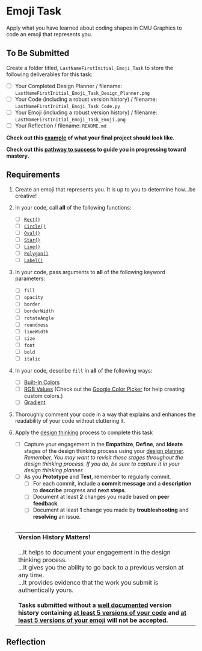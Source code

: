 # Emoji Task

Apply what you have learned about coding shapes in CMU Graphics to code an emoji that represents you.

## To Be Submitted

Create a folder titled, `LastNameFirstInitial_Emoji_Task` to store the following deliverables for this task:

* [ ] Your Completed Design Planner  / filename: `LastNameFirstInitial_Emoji_Task_Design_Planner.png`
* [ ] Your Code (including a robust version history) / filename: `LastNameFirstInitial_Emoji_Task_Code.py`
* [ ] Your Emoji (including a robust version history) / filename: `LastNameFirstInitial_Emoji_Task_Emoji.png`
* [ ] Your Reflection / filename: `README.md`

**Check out this [example](https://github.com/MrJSwotinsky/AP_Computer_Science_Principles_2025_2026/tree/main/Unit_1_Intro_to_CMU_Graphics/Tasks/Emoji_Task/Sample) of what your final project should look like.**

**Check out this [pathway to success](https://github.com/MrJSwotinsky/AP_Computer_Science_Principles_2025_2026/blob/main/Unit_1_Intro_to_CMU_Graphics/Tasks/Emoji_Task/Emoji%20Task%20-%20Pathway%20to%20Success.pdf) to guide you in progressing toward mastery.**

## Requirements

1. Create an emoji that represents you.  It is up to you to determine how...be creative!

2. In your code, call **all** of the following functions:
    * [ ] [`Rect()`](https://academy.cs.cmu.edu/docs/rect)
    * [ ] [`Circle()`](https://academy.cs.cmu.edu/docs/circle)
    * [ ] [`Oval()`](https://academy.cs.cmu.edu/docs/oval)
    * [ ] [`Star()`](https://academy.cs.cmu.edu/docs/star)
    * [ ] [`Line()`](https://academy.cs.cmu.edu/docs/line)
    * [ ] [`Polygon()`](https://academy.cs.cmu.edu/docs/polygon)
    * [ ] [`Label()`](https://academy.cs.cmu.edu/docs/label)

3. In your code, pass arguments to **all** of the following keyword parameters:
    * [ ] `fill`
    * [ ] `opacity`
    * [ ] `border` 
    * [ ] `borderWidth` 
    * [ ] `rotateAngle`  
    * [ ] `roundness` 
    * [ ] `lineWidth` 
    * [ ] `size`
    * [ ] `font`
    * [ ] `bold` 
    * [ ] `italic` 
          
4. In your code, describe `fill` in **all** of the following ways:
    * [ ] [Built-In Colors](https://academy.cs.cmu.edu/docs/builtInColors)
    * [ ] [RGB Values](https://academy.cs.cmu.edu/docs/rgbValues) (Check out the [Google Color Picker](https://www.google.com/search?q=google+color+picker) for help creating custom colors.)
    * [ ] [Gradient](https://academy.cs.cmu.edu/docs/gradients)
  
5. Thoroughly comment your code in a way that explains and enhances the readability of your code without cluttering it.

6. Apply the [design thinking](https://github.com/MrJSwotinsky/AP_Computer_Science_Principles_2025_2026/blob/main/Resources/Design%20Thinking.pdf) process to complete this task
     * [ ] Capture your engagement in the **Empathize**, **Define**, and **Ideate** stages of the design thinking process using your [design planner](https://github.com/MrJSwotinsky/AP_Computer_Science_Principles_2025_2026/blob/main/Resources/Design%20Planner.pdf).<br>*Remember, You may want to revisit these stages throughout the design thinking process.  If you do, be sure to capture it in your design thinking planner.*
     * [ ] As you **Prototype** and **Test**, remember to regularly commit.
        * [ ]  For each commit, include a **commit message** and a **description** to **describe** progress and **next steps**.
        * [ ]  Document at least **2** changes you made based on **peer feedback**.
        * [ ]  Document at least **1** change you made by **troubleshooting** and **resolving** an issue.
   <br><br>
   <table>
      <tr>
         <td>
            <b>Version History Matters!</b><br><br>
            ...It helps to document your engagement in the design thinking process.<br>
            ...It gives you the ability to go back to a previous version at any time.<br>
            ...It provides evidence that the work you submit is authentically yours.<br><br>
            <b>Tasks submitted without a <ins>well documented</ins> version history containing <ins>at least 5 versions of your code</ins> and <ins>at least 5 versions of your emoji</ins> will not be accepted.</b>
         </td>
      </tr>
   </table>

## Reflection
